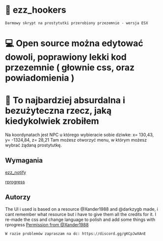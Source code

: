 
# 🧾 ezz_hookers

``Darmowy skrypt na prostytutki przerobiony przezemnie - wersja ESX``

# 💻 Open source można edytować dowoli, poprawiony lekki kod przezemnie ( głownie css, oraz powiadomienia )

# 🔧 To najbardziej absurdalna i bezużyteczna rzecz, jaką kiedykolwiek zrobiłem
Na koordynatach jest NPC u którego wybieracie sobie dziwke: x= 130,43, y= -1324,84, z= 28,21
Tam możesz otworzyć menu, w którym możesz wybrać żądaną prostytutkę.




## Wymagania

[ezz_notify](https://github.com/Szymonowek0/ezz_notify)

[rprogress](https://github.com/Mobius1/rprogress)

## Autorzy
The UI i used is based on a resource @Xander1988 and @darkzygb made, i cant remember what resource but i have to give them all the credits for it. 
I re-made the css and change language to polish and add some things with rprogress
[Permission from @Xander1988](https://gyazo.com/82d85ab00b0da45578c52f217aa55626)
 


~~~
W razie problemów zapraszam na dc: https://discord.gg/gKCpJwXAnE
~~~

